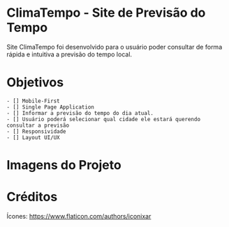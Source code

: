# ClimaTempo - Site de Previsão do Tempo

Site ClimaTempo foi desenvolvido para o usuário poder consultar de forma rápida e intuitiva a previsão do tempo local.

# Objetivos
    - [] Mobile-First
    - [] Single Page Application
    - [] Informar a previsão do tempo do dia atual.
    - [] Usuário poderá selecionar qual cidade ele estará querendo consultar a previsão
    - [] Responsividade
    - [] Layout UI/UX 

# Imagens do Projeto

# Créditos

Ícones: 
https://www.flaticon.com/authors/iconixar